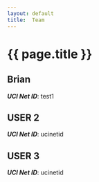 ```yaml
---
layout: default
title:  Team
---
```


# {{ page.title }}


## Brian
***UCI Net ID***: test1

## USER 2
***UCI Net ID***: ucinetid

## USER 3
***UCI Net ID***: ucinetid
